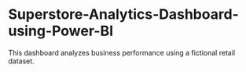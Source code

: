 # Superstore-Analytics-Dashboard-using-Power-BI
This dashboard analyzes business performance using a fictional retail dataset. 
